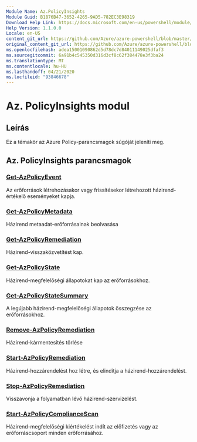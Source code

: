 ```yaml
---
Module Name: Az.PolicyInsights
Module Guid: B1876B47-3652-4265-9AD5-782EC3E98319
Download Help Link: https://docs.microsoft.com/en-us/powershell/module/az.policyinsights
Help Version: 1.1.0.0
Locale: en-US
content_git_url: https://github.com/Azure/azure-powershell/blob/master/src/PolicyInsights/PolicyInsights/help/Az.PolicyInsights.md
original_content_git_url: https://github.com/Azure/azure-powershell/blob/master/src/PolicyInsights/PolicyInsights/help/Az.PolicyInsights.md
ms.openlocfilehash: adea15001090862d5d78dc7d84011149025dfaf3
ms.sourcegitcommit: 6a91b4c545350d316d3cf8c62f384478e3f3ba24
ms.translationtype: MT
ms.contentlocale: hu-HU
ms.lasthandoff: 04/21/2020
ms.locfileid: "93846678"
---
```

# Az. PolicyInsights modul
## Leírás
Ez a témakör az Azure Policy-parancsmagok súgóját jeleníti meg.

## Az. PolicyInsights parancsmagok
### [Get-AzPolicyEvent](Get-AzPolicyEvent.md)
Az erőforrások létrehozásakor vagy frissítésekor létrehozott házirend-értékelő eseményeket kapja.

### [Get-AzPolicyMetadata](Get-AzPolicyMetadata.md)
Házirend metaadat-erőforrásainak beolvasása

### [Get-AzPolicyRemediation](Get-AzPolicyRemediation.md)
Házirend-visszaközvetítést kap.

### [Get-AzPolicyState](Get-AzPolicyState.md)
Házirend-megfelelőségi állapotokat kap az erőforrásokhoz.

### [Get-AzPolicyStateSummary](Get-AzPolicyStateSummary.md)
A legújabb házirend-megfelelőségi állapotok összegzése az erőforrásokhoz.

### [Remove-AzPolicyRemediation](Remove-AzPolicyRemediation.md)
Házirend-kármentesítés törlése

### [Start-AzPolicyRemediation](Start-AzPolicyRemediation.md)
Házirend-hozzárendelést hoz létre, és elindítja a házirend-hozzárendelést.

### [Stop-AzPolicyRemediation](Stop-AzPolicyRemediation.md)
Visszavonja a folyamatban lévő házirend-szervizelést.

### [Start-AzPolicyComplianceScan](Start-AzPolicyComplianceScan.md)
Házirend-megfelelőségi kiértékelést indít az előfizetés vagy az erőforráscsoport minden erőforrásához.

